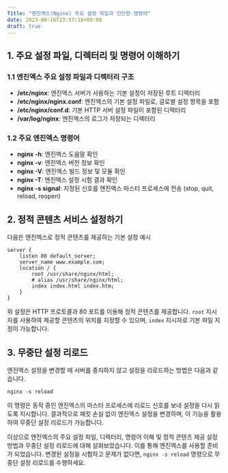 ```yaml
---
Title: "엔진엑스(Nginx) 주요 설정 파일과 간단한 명령어"
date: 2023-06-16T23:57:18+09:00
draft: true
---
```


## 1. 주요 설정 파일, 디렉터리 및 명령어 이해하기

### 1.1 엔진엑스 주요 설정 파일과 디렉터리 구조

- **/etc/nginx**: 엔진엑스 서버가 사용하는 기본 설정이 저장된 루트 디렉터리
- **/etc/nginx/nginx.conf**: 엔진엑스의 기본 설정 파일로, 글로벌 설정 항목을 포함
- **/etc/nginx/conf.d**: 기본 HTTP 서버 설정 파일이 포함된 디렉터리
- **/var/log/nginx**: 엔진엑스의 로그가 저장되는 디렉터리

### 1.2 주요 엔진엑스 명령어

- **nginx -h**: 엔진엑스 도움말 확인
- **nginx -v**: 엔진엑스 버전 정보 확인
- **nginx -V**: 엔진엑스 빌드 정보 및 모듈 확인
- **nginx -T**: 엔진엑스 설정 시험 결과 확인
- **nginx -s signal**: 지정된 신호를 엔진엑스 마스터 프로세스에 전송 (stop, quit, reload, reopen)

## 2. 정적 콘텐츠 서비스 설정하기

다음은 엔진엑스로 정적 콘텐츠를 제공하는 기본 설정 예시

```
server {
    listen 80 default_server;
    server_name www.example.com;
    location / {
        root /usr/share/nginx/html;
        # alias /usr/share/nginx/html;
        index index.html index.htm;
    }
}
```

위 설정은 HTTP 프로토콜과 80 포트를 이용해 정적 콘텐츠를 제공합니다. `root` 지시자를 사용하여 제공할 콘텐츠의 위치를 지정할 수 있으며, `index` 지시자로 기본 파일 지정이 가능합니다.

## 3. 무중단 설정 리로드

엔진엑스 설정을 변경할 때 서버를 중지하지 않고 설정을 리로드하는 방법은 다음과 같습니다.

```
nginx -s reload
```

이 명령은 동작 중인 엔진엑스의 마스터 프로세스에 리로드 신호를 보내 설정을 다시 읽도록 지시합니다. 결과적으로 패킷 손실 없이 엔진엑스 설정을 변경하며, 이 기능을 활용하여 무중단 설정 리로드가 가능합니다. 

이상으로 엔진엑스의 주요 설정 파일, 디렉터리, 명령어 이해 및 정적 콘텐츠 제공 설정 방법과 무중단 설정 리로드에 대해 살펴보았습니다. 이를 통해 엔진엑스를 사용할 준비가 되었습니다. 변경된 설정을 시험하고 문제가 없다면, `nginx -s reload` 명령으로 무중단 설정 리로드를 수행하세요.